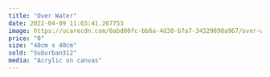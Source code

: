 ```yaml
---
title: "Over Water"
date: 2022-04-09 11:03:41.267753
image: https://ucarecdn.com/0abd00fc-bb6a-4d38-b7a7-34329890a967/over-water.jpg
price: "0"
size: "40cm x 40cm"
sold: "Suburban312"
media: "Acrylic on canvas"
---
```


